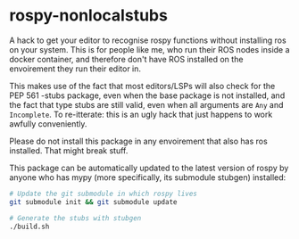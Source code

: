 # rospy-nonlocalstubs

A hack to get your editor to recognise rospy functions without installing ros on your system. This is for people like me, who run their ROS nodes inside a docker container, and therefore don't have ROS installed on the envoirement they run their editor in.

This makes use of the fact that most editors/LSPs will also check for the PEP 561 -stubs package, even when the base package is not installed, and the fact that type stubs are still valid, even when all arguments are `Any` and `Incomplete`. To re-itterate: this is an ugly hack that just happens to work awfully conveniently.

Please do not install this package in any envoirement that also has ros installed. That might break stuff.

This package can be automatically updated to the latest version of rospy by anyone who has mypy (more specifically, its submodule stubgen) installed:
```sh
# Update the git submodule in which rospy lives
git submodule init && git submodule update

# Generate the stubs with stubgen
./build.sh
```
